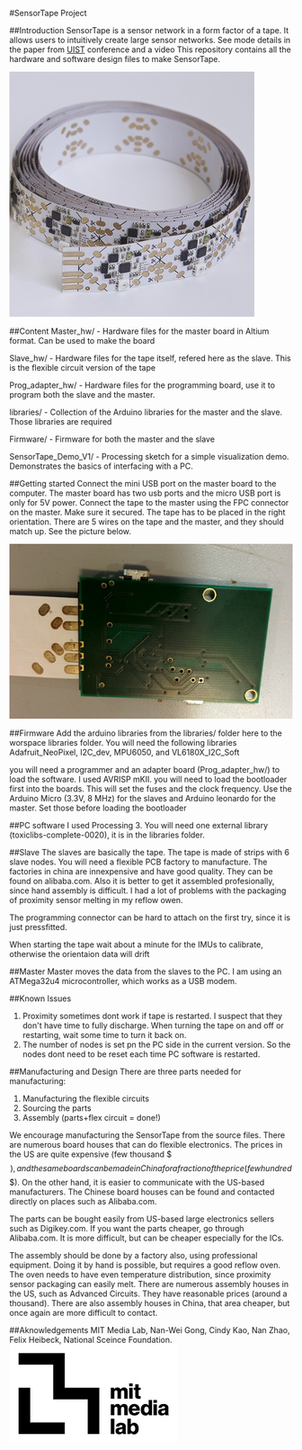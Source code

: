 #SensorTape Project 


##Introduction 
SensorTape is a sensor network in a form factor of a tape. It allows users to intuitively create large sensor networks. See mode details in the paper from [UIST](http://artem.dementyev.us/wp-content/uploads/2013/10/Sensor_tape_UIST_2015_rev9_FINAL.pdf) conference and a video 
This repository contains all the hardware and software design files to make SensorTape. 

![MediaLab Logo](/images/tape.jpg)

##Content
Master_hw/ - Hardware files for the master board in Altium format. Can be used to make the board

Slave_hw/ - Hardware files for the tape itself, refered here as the slave. This is the flexible circuit version of the tape 

Prog_adapter_hw/ -  Hardware files for the programming board, use it to program both the slave and the master. 

libraries/ - Collection of the Arduino libraries for the master and the slave. Those libraries are required 

Firmware/ - Firmware for both the master and the slave

SensorTape_Demo_V1/ - Processing sketch for a simple visualization demo. Demonstrates the basics of interfacing with a PC. 

##Getting started
Connect the mini USB port on the master board to the computer. The master board has two usb ports and the micro USB port is only for 5V power. 
Connect the tape to the master using the FPC connector on the master. Make sure it secured. The tape has to be placed in the right orientation. There are 5 wires on the tape and the master, and they should match up. See the picture below. 

![MediaLab Logo](/images/master_orientation.jpg)

##Firmware 
Add the arduino libraries from the libraries/ folder here to the worspace libraries folder. 
You will need the following libraries Adafruit_NeoPixel, I2C_dev, MPU6050, and VL6180X_I2C_Soft

you will need a programmer and an adapter board (Prog_adapter_hw/) to load the software. I used AVRISP mKII.
you will need to load the bootloader first into the boards. This will set the fuses and the clock frequency. Use the Arduino Micro (3.3V, 8 MHz) for the slaves and Arduino leonardo for the master. Set those before loading the bootloader

##PC software
I used Processing 3. You will need one external library (toxiclibs-complete-0020), it is in the libraries folder. 

##Slave
The slaves are basically the tape. The tape is made of strips with 6 slave nodes. You will need a flexible PCB factory to manufacture. The factories in china are innexpensive and have good quality. They can be found on alibaba.com. Also it is better to get it assembled profesionally, since hand assembly is difficult. I had a lot of problems with the packaging of proximity sensor melting in my reflow owen. 

The programming connector can be hard to attach on the first try, since it is just pressfitted. 

When starting the tape wait about a minute for the IMUs to calibrate, otherwise the orientaion data will drift

##Master
Master moves the data from the slaves to the PC. I am using an ATMega32u4 microcontroller, which works as a USB modem. 

##Known Issues
1. Proximity sometimes dont work if tape is restarted. I suspect that they don't have time to fully discharge. When turning the tape on and off or restarting, wait some time to turn it back on. 
2. The number of nodes is set pn the PC side in the current version. So the nodes dont need to be reset each time PC software is restarted. 

##Manufacturing and Design 
There are three parts needed for manufacturing: 
1) Manufacturing the flexible circuits 
2) Sourcing the parts 
3) Assembly (parts+flex circuit = done!)

We encourage manufacturing the SensorTape from the source files. There are numerous board houses that can do flexible electronics. The prices in the US are quite expensive (few thousand $$$), and the same boards can be made in China for a fraction of the price(few hundred $$$). On the other hand, it is easier to communicate with the US-based manufacturers. The Chinese board houses can be found and contacted directly on places such as Alibaba.com. 

The parts can be bought easily from US-based large electronics sellers such as Digikey.com. If you want the parts cheaper, go through Alibaba.com. It is more difficult, but can be cheaper especially for the ICs. 

The assembly should be done by a factory also, using professional equipment. Doing it by hand is possible, but requires a good reflow oven. The oven needs to have even temperature distribution, since proximity sensor packaging can easily melt. There are numerous assembly houses in the US, such as Advanced Circuits. They have reasonable prices (around a thousand). There are also assembly houses in China, that area cheaper, but once again are more difficult to contact.  


##Aknowledgements
MIT Media Lab, Nan-Wei Gong, Cindy Kao, Nan Zhao, Felix Heibeck, National Sceince Foundation. 
![MediaLab Logo](/images/logo.png)